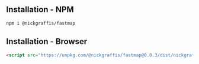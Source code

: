 ## Installation - NPM

```sh
npm i @nickgraffis/fastmap
```

## Installation - Browser

```html
<script src="https://unpkg.com/@nickgraffis/fastmap@0.0.3/dist/nickgraffis-fastmap.min.js"></script>
```